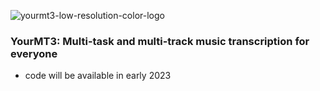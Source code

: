 ![yourmt3-low-resolution-color-logo](https://user-images.githubusercontent.com/26891722/204388756-9df09310-87d6-4607-b229-dd63f792086e.png)
### YourMT3: Multi-task and multi-track music transcription for everyone
- code will be available in early 2023
